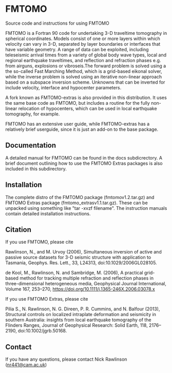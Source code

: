 # FMTOMO
Source code and instructions for using FMTOMO

FMTOMO is a Fortran 90 code for undertaking 3-D traveltime tomography in spherical coordinates. Models consist of one or more layers within which velocity can vary in 3-D, separated by layer boundaries or interfaces that have variable geometry. A range of data can be exploited, including teleseismic arrival times from a variety of global body wave types, local and regional earthquake traveltimes, and reflection and refraction phases e.g. from airguns, explosions or vibroseis.The forward problem is solved using a the so-called Fast Marching Method, which is a grid-based eikonal solver, while the inverse problem is solved using an iterative non-linear approach based on a subspace inversion scheme. Unknowns that can be inverted for include velocity, interface and hypocenter parameters.

A fork known as FMTOMO-extras is also provided in this distribution. It uses the same base code as FMTOMO, but includes a routine for the fully non-linear relocation of hypocenters, which can be used in local earthquake tomography, for example.

FMTOMO has an extensive user guide, while FMTOMO-extras has a relatively brief userguide, since it is just an add-on to the base package.

## Documentation

A detailed manual for FMTOMO can be found in the docs subdicrectory. A brief document outlining how to use the FMTOMO Extras packages is also included in this subdirectory.

## Installation

The complete distro of the FMTOMO package (fmtomov1.2.tar.gz) and FMTOMO Extras package (fmtomo_extrasv1.1.tar.gz). These can be unpacked using something like "tar -xvzf filename". The instruction manuals contain detailed installation instructions.

## Citation

If you use FMTOMO, please cite

Rawlinson, N., and M. Urvoy (2006), Simultaneous inversion of active and passive source datasets for 3-D seismic structure with application to Tasmania, Geophys. Res. Lett., 33, L24313, doi:10.1029/2006GL028105. 

de Kool, M., Rawlinson, N. and Sambridge, M. (2006), A practical grid-based method for tracking multiple refraction and reflection phases in three-dimensional heterogeneous media, Geophysical Journal International, Volume 167, 253–270, https://doi.org/10.1111/j.1365-246X.2006.03078.x

If you use FMTOMO Extras, please cite

Pilia S., N. Rawlinson, N. G. Direen, P. R. Cummins, and N. Balfour (2013), Structural controls on localized intraplate deformation and seismicity in southern Australia: insights from local earthquake tomography of the Flinders Ranges, Journal of Geophysical Research: Solid Earth, 118, 2176–2190, doi:10.1002/jgrb.50168.

## Contact

If you have any questions, please contact Nick Rawlinson (nr441@cam.ac.uk)

